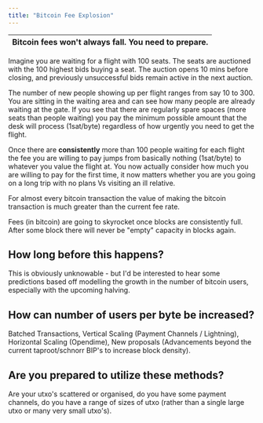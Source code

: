 ```yaml
---
title: "Bitcoin Fee Explosion"
---
```


| Bitcoin fees won't always fall. You need to prepare. |
|-|

Imagine you are waiting for a flight with 100 seats. 
The seats are auctioned with the 100 highest bids buying a seat. 
The auction opens 10 mins before closing, and previously unsuccessful bids remain active in the next auction.

The number of new people showing up per flight ranges from say 10 to 300. 
You are sitting in the waiting area and can see how many people are already waiting at the gate. 
If you see that there are regularly spare spaces (more seats than people waiting) you pay the minimum possible amount that the desk will process (1sat/byte) regardless of how urgently you need to get the flight. 

Once there are **consistently** more than 100 people waiting for each flight the fee you are willing to pay jumps from basically nothing (1sat/byte) to whatever you value the flight at. 
You now actually consider how much you are willing to pay for the first time, it now matters whether you are you going on a long trip with no plans Vs visiting an ill relative.

For almost every bitcoin transaction the value of making the bitcoin transaction is much greater than the current fee rate.

Fees (in bitcoin) are going to skyrocket once blocks are consistently full. 
After some block there will never be "empty" capacity in blocks again. 


## How long before this happens?
This is obviously unknowable - but I'd be interested to hear some predictions based off modelling the growth in the number of bitcoin users, especially with the upcoming halving.

## How can number of users per byte be increased?
Batched Transactions, Vertical Scaling (Payment Channels / Lightning), Horizontal Scaling (Opendime), New proposals (Advancements beyond the current taproot/schnorr BIP's to increase block density).


## Are you prepared to utilize these methods?
Are your utxo's scattered or organised, do you have some payment channels, do you have a range of sizes of utxo (rather than a single large utxo or many very small utxo's).
